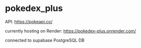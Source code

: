 # pokedex_plus

API: https://pokeapi.co/


currently hosting on Render: https://pokedex-plus.onrender.com/

connected to supabase PostgreSQL DB